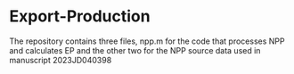 # Export-Production

The repository contains three files, npp.m for the code that processes NPP and calculates EP and the other two for the NPP source data used in manuscript 2023JD040398





